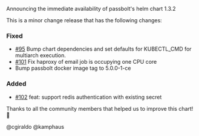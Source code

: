 Announcing the immediate availability of passbolt's helm chart 1.3.2

This is a minor change release that has the following changes:

### Fixed

- [#95](https://github.com/passbolt/charts-passbolt/pull/95) Bump chart dependencies and set defaults for KUBECTL_CMD for multiarch execution.
- [#101](https://github.com/passbolt/charts-passbolt/pull/101) Fix haproxy of email job is occupying one CPU core
- Bump passbolt docker image tag to 5.0.0-1-ce

### Added

- [#102](https://github.com/passbolt/charts-passbolt/pull/102) feat: support redis authentication with existing secret


Thanks to all the community members that helped us to improve this chart! :tada:

@cgiraldo
@kamphaus